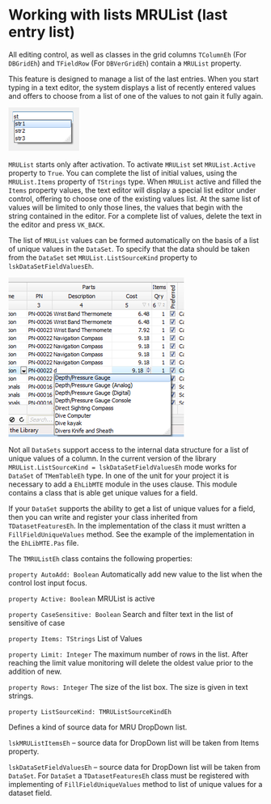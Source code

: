 # Working with lists MRUList (last entry list)


All editing control, as well as classes in the grid columns `TColumnEh` (For `DBGridEh`) and `TFieldRow` (For `DBVerGridEh`) contain a `MRUList` property.

This feature is designed to manage a list of the last entries. When you start typing in a text editor, the system displays a list of recently entered values and offers to choose from a list of one of the values to not gain it fully again.

![](../../images/clip0049.png)


`MRUList` starts only after activation. To activate `MRUList` set `MRUList.Active` property to `True`.
You can complete the list of initial values, using the `MRUList.Items` property of `TStrings` type. When `MRUList` active and filled the `Items` property values, the text editor will display a special list editor under control, offering to choose one of the existing values list. At the same list of values will be limited to only those lines, the values that begin with the string contained in the editor. For a complete list of values, delete the text in the editor and press `VK_BACK`.

The list of `MRUList` values can be formed automatically on the basis of a list of unique values in the `DataSet`. To specify that the data should be taken from the `DataSet` set `MRUList.ListSourceKind` property  to `lskDataSetFieldValuesEh`.

![](../../images/clip0050.png)
 

Not all `DataSets` support access to the internal data structure for a list of unique values of a column.
In the current version of the library `MRUList.ListSourceKind = lskDataSetFieldValuesEh` mode works for `DataSet` of `TMemTableEh` type. In one of the unit for your project it is necessary to add a `EhLibMTE` module in the uses clause. This module contains a class that is able get unique values for a field.

If your `DataSet` supports the ability to get a list of unique values for a field, then you can write and register your class inherited from `TDatasetFeaturesEh`. In the implementation of the class it must written a `FillFieldUniqueValues` method. See the example of the implementation in the `EhLibMTE.Pas` file.

The `TMRUListEh` class contains the following properties:

`property AutoAdd: Boolean`
<sh>Automatically add new value to the list when the control lost input focus.</sh>

`property Active: Boolean`
<sh>MRUList is active</sh>

`property CaseSensitive: Boolean`
<sh>Search and filter text in the list of sensitive of case</sh>

`property Items: TStrings`
<sh>List of Values </sh>

`property Limit: Integer`
<sh>The maximum number of rows in the list. After reaching the limit value monitoring will delete the oldest value prior to the addition of new.</sh>

`property Rows: Integer`
<sh>The size of the list box. The size is given in text strings.</sh>

`property ListSourceKind: TMRUListSourceKindEh`
<sh>

  Defines a kind of source data for MRU DropDown list.

`lskMRUListItemsEh` – source data for DropDown list will be taken from Items property.

`lskDataSetFieldValuesEh` – source data for DropDown list will be taken from `DataSet`. For `DataSet` a `TDatasetFeaturesEh` class must be registered with implementing of `FillFieldUniqueValues` method to list of unique values for a dataset field.
  
</sh>


